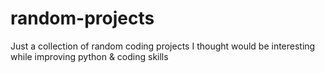 # random-projects
Just a collection of random coding projects I thought would be interesting while improving python & coding skills
